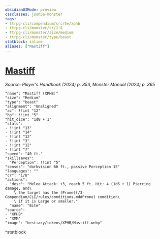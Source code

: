 ```yaml
---
obsidianUIMode: preview
cssclasses: json5e-monster
tags:
- ttrpg-cli/compendium/src/5e/xphb
- ttrpg-cli/monster/cr/1-8
- ttrpg-cli/monster/size/medium
- ttrpg-cli/monster/type/beast
statblock: inline
aliases: ["Mastiff"]
---
```

# [Mastiff](3-Compendium\CLI\bestiary\beast/mastiff-xphb.md)
*Source: Player's Handbook (2024) p. 353, Monster Manual (2024) p. 365*  

```statblock
"name": "Mastiff (XPHB)"
"size": "Medium"
"type": "beast"
"alignment": "Unaligned"
"ac": !!int "12"
"hp": !!int "5"
"hit_dice": "1d8 + 1"
"stats":
- !!int "13"
- !!int "14"
- !!int "12"
- !!int "3"
- !!int "12"
- !!int "7"
"speed": "40 ft."
"skillsaves":
  "Perception": !!int "5"
"senses": "darkvision 60 ft., passive Perception 15"
"languages": ""
"cr": "1/8"
"actions":
- "desc": "Melee Attack: +3, reach 5 ft. Hit: 4 (1d6 + 1) Piercing damage, and\
    \ the target has the [Prone](/3-Compendium/CLI/rules/conditions.md#Prone) condition\
    \ if it is Large or smaller."
  "name": "Bite"
"source":
- "XPHB"
- "XMM"
"image": "bestiary/tokens/XPHB/Mastiff.webp"
```
^statblock